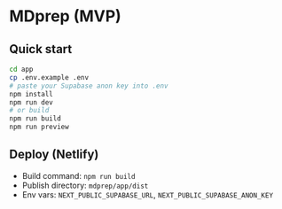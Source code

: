 # MDprep (MVP)

## Quick start
```bash
cd app
cp .env.example .env
# paste your Supabase anon key into .env
npm install
npm run dev
# or build
npm run build
npm run preview
```

## Deploy (Netlify)
- Build command: `npm run build`
- Publish directory: `mdprep/app/dist`
- Env vars: `NEXT_PUBLIC_SUPABASE_URL`, `NEXT_PUBLIC_SUPABASE_ANON_KEY`